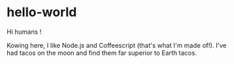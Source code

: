 # hello-world

Hi humans !

Kowing here, I like Node.js and Coffeescript (that's what I'm made of!).
I've had tacos on the moon and find them far superior to Earth tacos.
